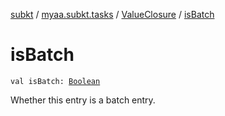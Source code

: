 [subkt](../../index.md) / [myaa.subkt.tasks](../index.md) / [ValueClosure](index.md) / [isBatch](./is-batch.md)

# isBatch

`val isBatch: `[`Boolean`](https://kotlinlang.org/api/latest/jvm/stdlib/kotlin/-boolean/index.html)

Whether this entry is a batch entry.

